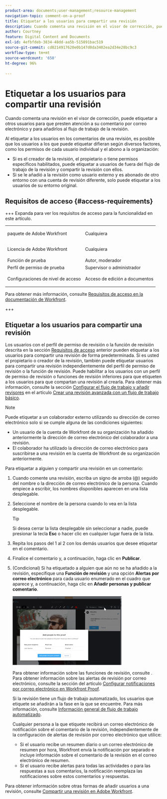 ```yaml
---
product-area: documents;user-management;resource-management
navigation-topic: comment-on-a-proof
title: Etiquetar a los usuarios para compartir una revisión
description: Cuando comenta una revisión en el visor de corrección, puede etiquetar a otros usuarios para que presten atención a su comentario por correo electrónico y para añadirlos al flujo de trabajo de la revisión.
author: Courtney
feature: Digital Content and Documents
exl-id: 4efbfdeb-3834-48dd-aa5b-515891bac519
source-git-commit: cd0214917620e0b147d0da3402ea2d34e28bc9c3
workflow-type: tm+mt
source-wordcount: '650'
ht-degree: 96%

---
```


# Etiquetar a los usuarios para compartir una revisión

Cuando comenta una revisión en el visor de corrección, puede etiquetar a otros usuarios para que presten atención a su comentario por correo electrónico y para añadirlos al flujo de trabajo de la revisión.

Al etiquetar a los usuarios en los comentarios de una revisión, es posible que los usuarios a los que puede etiquetar difieran según diversos factores, como los permisos de cada usuario individual y el abono a la organización:

* Si es el creador de la revisión, el propietario o tiene permisos específicos habilitados, puede etiquetar a usuarios de fuera del flujo de trabajo de la revisión y compartir la revisión con ellos.
* Si se le añadió a la revisión como usuario externo y es abonado de otro entorno con una cuenta de revisión diferente, solo puede etiquetar a los usuarios de su entorno original. <!--For more information, see [Proofing collaboration limitations with people outside of your organization](../../../../review-and-approve-work/proofing/tips-tricks-and-troubleshooting/collaboration-with-members-outside-of-your-organization.md)-->

## Requisitos de acceso {#access-requirements}

+++ Expanda para ver los requisitos de acceso para la funcionalidad en este artículo.

<table style="table-layout:auto"> 
 <col> 
 <col> 
 <tbody> 
  <tr> 
   <td role="rowheader">paquete de Adobe Workfront</td> 
   <td><p>Cualquiera</p> </td> 
  </tr> 
  <tr> 
   <td role="rowheader">Licencia de Adobe Workfront</td> 
   <td> <p>Cualquiera</p>
   </td> 
  </tr> 
  <tr data-mc-conditions=""> 
   <td role="rowheader">Función de prueba</td> 
   <td>Autor, moderador</td> 
  </tr> 
  <tr data-mc-conditions=""> 
   <td role="rowheader">Perfil de permiso de prueba</td> 
   <td>Supervisor o administrador</td> 
  </tr> 
  <tr data-mc-conditions=""> 
   <td role="rowheader">Configuraciones de nivel de acceso</td> 
   <td> <p>Acceso de edición a documentos</p></td> 
  </tr> 
 </tbody> 
</table>

Para obtener más información, consulte [Requisitos de acceso en la documentación de Workfront](/help/quicksilver/administration-and-setup/add-users/access-levels-and-object-permissions/access-level-requirements-in-documentation.md).

+++

## Etiquetar a los usuarios para compartir una revisión

Los usuarios con el perfil de permiso de revisión o la función de revisión descrita en la sección [Requisitos de acceso](#access-requirements) anterior pueden etiquetar a los usuarios para compartir una revisión de forma predeterminada. Si es usted el propietario o creador de la revisión, también puede etiquetar usuarios para compartir una revisión independientemente del perfil de permiso de revisión o la función de revisión. Puede habilitar a los usuarios con un perfil de permiso de revisión o funciones de revisión inferiores para que etiqueten a los usuarios para que compartan una revisión al crearla. Para obtener más información, consulte la sección [Configurar el flujo de trabajo y añadir revisores](../../../../review-and-approve-work/proofing/creating-proofs-within-workfront/configure-basic-proof-workflow.md#configur) en el artículo [Crear una revisión avanzada con un flujo de trabajo básico](../../../../review-and-approve-work/proofing/creating-proofs-within-workfront/configure-basic-proof-workflow.md).

>[!NOTE]
>
>Puede etiquetar a un colaborador externo utilizando su dirección de correo electrónico solo si se cumple alguna de las condiciones siguientes:
>
>* Un usuario de la cuenta de Workfront de su organización ha añadido anteriormente la dirección de correo electrónico del colaborador a una revisión.
>* El colaborador ha utilizado la dirección de correo electrónico para suscribirse a una revisión en la cuenta de Workfront de su organización anteriormente.

Para etiquetar a alguien y compartir una revisión en un comentario:

1. Cuando comente una revisión, escriba un signo de arroba (@) seguido del nombre o la dirección de correo electrónico de la persona. Cuando empiece a escribir, los nombres disponibles aparecen en una lista desplegable.
1. Seleccione el nombre de la persona cuando lo vea en la lista desplegable.

   >[!TIP]
   >
   >Si desea cerrar la lista desplegable sin seleccionar a nadie, puede presionar la tecla **Esc** o hacer clic en cualquier lugar fuera de la lista.

1. Repita los pasos del 1 al 2 con los demás usuarios que desee etiquetar en el comentario.
1. Finalice el comentario y, a continuación, haga clic en **Publicar**.
1. (Condicional) Si ha etiquetado a alguien que aún no se ha añadido a la revisión, especifique una **Función de revisión** y una opción **Alertas por correo electrónico** para cada usuario enumerado en el cuadro que aparece y, a continuación, haga clic en **Añadir personas y publicar comentario**.

   ![Agregar personas a la revisión](assets/add-people-to-proof-350x220.png)

   Para obtener información sobre las funciones de revisión, consulte . Para obtener información sobre las alertas de revisión por correo electrónico, consulte la sección del artículo [Configurar notificaciones por correo electrónico en Workfront Proof](../../../../workfront-proof/wp-emailsntfctns/email-alerts/config-email-notification-settings-wp.md).

   Si la revisión tiene un flujo de trabajo automatizado, los usuarios que etiquete se añadirán a la fase en la que se encuentre. Para más información, consulte [Información general de flujo de trabajo automatizado](../../../../review-and-approve-work/proofing/proofing-overview/automated-workflow.md).

   Cualquier persona a la que etiquete recibirá un correo electrónico de notificación sobre el comentario de la revisión, independientemente de la configuración de alertas de revisión por correo electrónico que utilice:

   * Si el usuario recibe un resumen diario o un correo electrónico de resumen por hora, Workfront envía la notificación por separado e incluye información sobre el comentario de la revisión en el correo electrónico de resumen.
   * Si el usuario recibe alertas para todas las actividades o para las respuestas a sus comentarios, la notificación reemplaza las notificaciones sobre estos comentarios y respuestas.

Para obtener información sobre otras formas de añadir usuarios a una revisión, consulte [Compartir una revisión en Adobe Workfront](../../../../review-and-approve-work/proofing/managing-proofs-within-workfront/share-a-proof-in-workfront.md).
